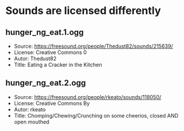 # Sounds are licensed differently

## hunger_ng_eat.1.ogg
* Source: https://freesound.org/people/Thedust82/sounds/215639/
* License: Creative Commons 0
* Autor: Thedust82
* Title: Eating a Cracker in the Kitchen

## hunger_ng_eat.2.ogg
* Source: https://freesound.org/people/rkeato/sounds/118050/
* License: Creative Commons By
* Autor: rkeato
* Title: Chomping/Chewing/Crunching on some cheerios, closed AND open mouthed
